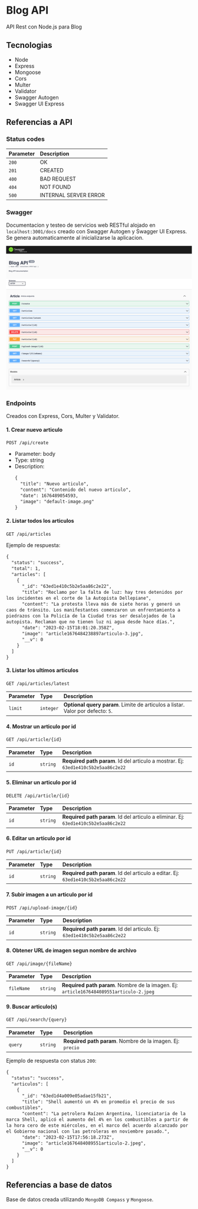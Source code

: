 # Blog API
API Rest con Node.js para Blog

## Tecnologias
- Node
- Express
- Mongoose
- Cors
- Multer
- Validator
- Swagger Autogen
- Swagger UI Express

## Referencias a API

### Status codes
| Parameter | Description                |
| :-------- | :------------------------- |
| `200`     | OK                         |
| `201`     | CREATED                    |
| `400`     | BAD REQUEST                |
| `404`     | NOT FOUND                  |
| `500`     | INTERNAL SERVER ERROR      |

### Swagger
Documentacion y testeo de servicios web RESTful alojado en `localhost:3001/docs` creado con Swagger Autogen y Swagger UI Express. Se genera automaticamente al inicializarse la aplicacion.

![Swagger Screenshot](./images/swagger-screenshots/swagger.png?raw=true "Swagger")

### Endpoints
Creados con Express, Cors, Multer y Validator.
#### 1. Crear nuevo articulo

```http
POST /api/create
```
- Parameter: body
- Type: string
- Description:
  ```
  {
    "title": "Nuevo articulo",
    "content": "Contenido del nuevo articulo",
    "date": 1676489054593,
    "image": "default-image.png"
  }
  ```

#### 2. Listar todos los articulos

```http
GET /api/articles
```
Ejemplo de respuesta:
```
{
  "status": "success",
  "total": 1,
  "articles": [
    {
      "_id": "63ed1e410c5b2e5aa86c2e22",
      "title": "Reclamo por la falta de luz: hay tres detenidos por los incidentes en el corte de la Autopista Dellepiane",
      "content": "La protesta lleva más de siete horas y generó un caos de tránsito. Los manifestantes comenzaron un enfrentamiento a piedrazos con la Policía de la Ciudad tras ser desalojados de la autopista. Reclaman que no tienen luz ni agua desde hace días.",
      "date": "2023-02-15T18:01:20.358Z",
      "image": "article1676484238897articulo-3.jpg",
      "__v": 0
    }
  ]
}
```

#### 3. Listar los ultimos articulos

```http
GET /api/articles/latest
```

| Parameter | Type     | Description                                                       |
| :-------- | :------- | :-----------------------------------------------------------------|
| `limit`   | `integer`| **Optional query param**. Limite de articulos a listar. Valor por defecto: `5`. |

#### 4. Mostrar un articulo por id

```http
GET /api/article/{id}
```

| Parameter | Type     | Description                                                       |
| :-------- | :------- | :-----------------------------------------------------------------|
| `id`      | `string `| **Required path param**. Id del articulo a mostrar. Ej: `63ed1e410c5b2e5aa86c2e22`      |

#### 5. Eliminar un articulo por id

```http
DELETE /api/article/{id}
```

| Parameter | Type     | Description                                                       |
| :-------- | :------- | :-----------------------------------------------------------------|
| `id`      | `string `| **Required path param**. Id del articulo a eliminar. Ej: `63ed1e410c5b2e5aa86c2e22`      |

#### 6. Editar un articulo por id

```http
PUT /api/article/{id}
```

| Parameter | Type     | Description                                                       |
| :-------- | :------- | :-----------------------------------------------------------------|
| `id`      | `string `| **Required path param**. Id del articulo a editar. Ej: `63ed1e410c5b2e5aa86c2e22`      |

#### 7. Subir imagen a un articulo por id

```http
POST /api/upload-image/{id}
```

| Parameter | Type     | Description                                                       |
| :-------- | :------- | :-----------------------------------------------------------------|
| `id`      | `string `| **Required path param**. Id del articulo. Ej: `63ed1e410c5b2e5aa86c2e22`      |

#### 8. Obtener URL de imagen segun nombre de archivo

```http
GET /api/image/{fileName}
```

| Parameter | Type     | Description                                                                                   |
| :-------- | :------- | :---------------------------------------------------------------------------------------------|
| `fileName`| `string `| **Required path param**. Nombre de la imagen. Ej: `article1676484089551articulo-2.jpeg`       |


#### 9. Buscar articulo(s)

```http
GET /api/search/{query}
```

| Parameter | Type     | Description                                                       |
| :-------- | :------- | :-----------------------------------------------------------------|
| `query   `| `string `| **Required path param**. Nombre de la imagen. Ej: `precio`        |

Ejemplo de respuesta con status `200`:
```
{
  "status": "success",
  "articulos": [
    {
      "_id": "63ed1d4a009e05adae15fb21",
      "title": "Shell aumentó un 4% en promedio el precio de sus combustibles",
      "content": "La petrolera Raízen Argentina, licenciataria de la marca Shell, aplicó el aumento del 4% en los combustibles a partir de la hora cero de este miércoles, en el marco del acuerdo alcanzado por el Gobierno nacional con las petroleras en noviembre pasado.",
      "date": "2023-02-15T17:56:18.273Z",
      "image": "article1676484089551articulo-2.jpeg",
      "__v": 0
    }
  ]
}
```

## Referencias a base de datos
Base de datos creada utilizando `MongoDB Compass` y `Mongoose`.
